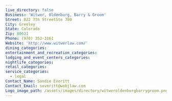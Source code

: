 ```yaml
---
live_directory: false
Business: 'Witwer, Oldenburg, Barry & Groom'
Street: 822 7th StreetSte 760
City: Greeley
State: Colorado
Zip: 80631
Phone: (970) 352-3161
Website: 'http://www.witwerlaw.com/'
dining_categories:
entertainment_and_recreation_categories:
lodging_and_event_centers_categories:
nightlife_categories:
retail_categories:
service_categories:
  - legal
Contact_Name: Sandie Everitt
Contact_Email: severitt@wobjlaw.com
Logo_image_path: /assets/images/directory/witweroldenburgbarrygroom.png
---
```



